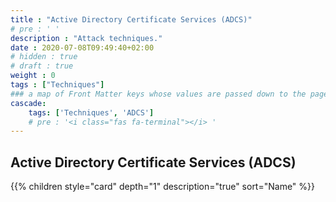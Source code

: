 ```yaml
---
title : "Active Directory Certificate Services (ADCS)"
# pre : ' '
description : "Attack techniques."
date : 2020-07-08T09:49:40+02:00
# hidden : true
# draft : true
weight : 0
tags : ["Techniques"]
### a map of Front Matter keys whose values are passed down to the page's descendants unless overwritten by self or a closer ancestor's cascade. 
cascade:
    tags: ['Techniques', 'ADCS']
    # pre : '<i class="fas fa-terminal"></i> '
---
```


## Active Directory Certificate Services (ADCS)

{{% children style="card" depth="1" description="true" sort="Name"  %}}
